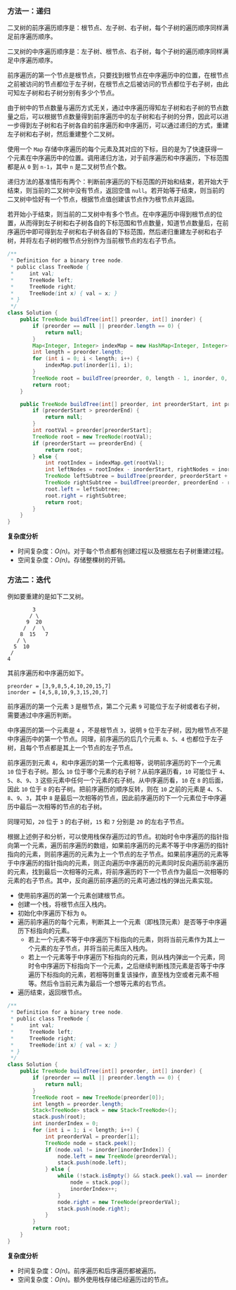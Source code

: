 ### 方法一：递归

二叉树的前序遍历顺序是：根节点、左子树、右子树，每个子树的遍历顺序同样满足前序遍历顺序。

二叉树的中序遍历顺序是：左子树、根节点、右子树，每个子树的遍历顺序同样满足中序遍历顺序。

前序遍历的第一个节点是根节点，只要找到根节点在中序遍历中的位置，在根节点之前被访问的节点都位于左子树，在根节点之后被访问的节点都位于右子树，由此可知左子树和右子树分别有多少个节点。

由于树中的节点数量与遍历方式无关，通过中序遍历得知左子树和右子树的节点数量之后，可以根据节点数量得到前序遍历中的左子树和右子树的分界，因此可以进一步得到左子树和右子树各自的前序遍历和中序遍历，可以通过递归的方式，重建左子树和右子树，然后重建整个二叉树。


使用一个 `Map` 存储中序遍历的每个元素及其对应的下标，目的是为了快速获得一个元素在中序遍历中的位置。调用递归方法，对于前序遍历和中序遍历，下标范围都是从 `0` 到 `n-1`，其中 `n` 是二叉树节点个数。

递归方法的基准情形有两个：判断前序遍历的下标范围的开始和结束，若开始大于结束，则当前的二叉树中没有节点，返回空值 `null`。若开始等于结束，则当前的二叉树中恰好有一个节点，根据节点值创建该节点作为根节点并返回。

若开始小于结束，则当前的二叉树中有多个节点。在中序遍历中得到根节点的位置，从而得到左子树和右子树各自的下标范围和节点数量，知道节点数量后，在前序遍历中即可得到左子树和右子树各自的下标范围，然后递归重建左子树和右子树，并将左右子树的根节点分别作为当前根节点的左右子节点。

```Java []
/**
 * Definition for a binary tree node.
 * public class TreeNode {
 *     int val;
 *     TreeNode left;
 *     TreeNode right;
 *     TreeNode(int x) { val = x; }
 * }
 */
class Solution {
    public TreeNode buildTree(int[] preorder, int[] inorder) {
        if (preorder == null || preorder.length == 0) {
            return null;
        }
        Map<Integer, Integer> indexMap = new HashMap<Integer, Integer>();
        int length = preorder.length;
        for (int i = 0; i < length; i++) {
            indexMap.put(inorder[i], i);
        }
        TreeNode root = buildTree(preorder, 0, length - 1, inorder, 0, length - 1, indexMap);
        return root;
    }

    public TreeNode buildTree(int[] preorder, int preorderStart, int preorderEnd, int[] inorder, int inorderStart, int inorderEnd, Map<Integer, Integer> indexMap) {
        if (preorderStart > preorderEnd) {
            return null;
        }
        int rootVal = preorder[preorderStart];
        TreeNode root = new TreeNode(rootVal);
        if (preorderStart == preorderEnd) {
            return root;
        } else {
            int rootIndex = indexMap.get(rootVal);
            int leftNodes = rootIndex - inorderStart, rightNodes = inorderEnd - rootIndex;
            TreeNode leftSubtree = buildTree(preorder, preorderStart + 1, preorderStart + leftNodes, inorder, inorderStart, rootIndex - 1, indexMap);
            TreeNode rightSubtree = buildTree(preorder, preorderEnd - rightNodes + 1, preorderEnd, inorder, rootIndex + 1, inorderEnd, indexMap);
            root.left = leftSubtree;
            root.right = rightSubtree;
            return root;
        }
    }
}
```

**复杂度分析**

* 时间复杂度：*O(n)*。对于每个节点都有创建过程以及根据左右子树重建过程。
* 空间复杂度：*O(n)*。存储整棵树的开销。

### 方法二：迭代


例如要重建的是如下二叉树。

```
        3
       / \
      9  20
     /  /  \
    8  15   7
   / \
  5  10
 /
4
```

其前序遍历和中序遍历如下。

```
preorder = [3,9,8,5,4,10,20,15,7]
inorder = [4,5,8,10,9,3,15,20,7]
```

前序遍历的第一个元素 `3` 是根节点，第二个元素 `9` 可能位于左子树或者右子树，需要通过中序遍历判断。

中序遍历的第一个元素是 `4` ，不是根节点 `3`，说明 `9` 位于左子树，因为根节点不是中序遍历中的第一个节点。同理，前序遍历的后几个元素 `8`、`5`、`4` 也都位于左子树，且每个节点都是其上一个节点的左子节点。

前序遍历到元素 `4`，和中序遍历的第一个元素相等，说明前序遍历的下一个元素 `10` 位于右子树。那么 `10` 位于哪个元素的右子树？从前序遍历看，`10` 可能位于 `4`、`5`、`8`、`9`、`3` 这些元素中任何一个元素的右子树。从中序遍历看，`10` 在 `8` 的后面，因此 `10` 位于 `8` 的右子树。把前序遍历的顺序反转，则在 `10` 之前的元素是 `4`、`5`、`8`、`9`、`3`，其中 `8` 是最后一次相等的节点，因此前序遍历的下一个元素位于中序遍历中最后一次相等的节点的右子树。

同理可知，`20` 位于 `3` 的右子树，`15` 和 `7` 分别是 `20` 的左右子节点。

根据上述例子和分析，可以使用栈保存遍历过的节点。初始时令中序遍历的指针指向第一个元素，遍历前序遍历的数组，如果前序遍历的元素不等于中序遍历的指针指向的元素，则前序遍历的元素为上一个节点的左子节点。如果前序遍历的元素等于中序遍历的指针指向的元素，则正向遍历中序遍历的元素同时反向遍历前序遍历的元素，找到最后一次相等的元素，将前序遍历的下一个节点作为最后一次相等的元素的右子节点。其中，反向遍历前序遍历的元素可通过栈的弹出元素实现。


* 使用前序遍历的第一个元素创建根节点。
* 创建一个栈，将根节点压入栈内。
* 初始化中序遍历下标为 `0`。
* 遍历前序遍历的每个元素，判断其上一个元素（即栈顶元素）是否等于中序遍历下标指向的元素。
  * 若上一个元素不等于中序遍历下标指向的元素，则将当前元素作为其上一个元素的左子节点，并将当前元素压入栈内。
  * 若上一个元素等于中序遍历下标指向的元素，则从栈内弹出一个元素，同时令中序遍历下标指向下一个元素，之后继续判断栈顶元素是否等于中序遍历下标指向的元素，若相等则重复该操作，直至栈为空或者元素不相等。然后令当前元素为最后一个想等元素的右节点。
* 遍历结束，返回根节点。

```Java []
/**
 * Definition for a binary tree node.
 * public class TreeNode {
 *     int val;
 *     TreeNode left;
 *     TreeNode right;
 *     TreeNode(int x) { val = x; }
 * }
 */
class Solution {
    public TreeNode buildTree(int[] preorder, int[] inorder) {
        if (preorder == null || preorder.length == 0) {
            return null;
        }
        TreeNode root = new TreeNode(preorder[0]);
        int length = preorder.length;
        Stack<TreeNode> stack = new Stack<TreeNode>();
        stack.push(root);
        int inorderIndex = 0;
        for (int i = 1; i < length; i++) {
            int preorderVal = preorder[i];
            TreeNode node = stack.peek();
            if (node.val != inorder[inorderIndex]) {
                node.left = new TreeNode(preorderVal);
                stack.push(node.left);
            } else {
                while (!stack.isEmpty() && stack.peek().val == inorder[inorderIndex]) {
                    node = stack.pop();
                    inorderIndex++;
                }
                node.right = new TreeNode(preorderVal);
                stack.push(node.right);
            }
        }
        return root;
    }
}
```

**复杂度分析**

* 时间复杂度：*O(n)*。前序遍历和后序遍历都被遍历。
* 空间复杂度：*O(n)*。额外使用栈存储已经遍历过的节点。